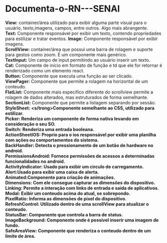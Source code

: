 # Documenta-o-RN---SENAI

<strong>View:</strong> container/área utilizado para exibir alguma parte visual para o usuário, texto,imagens, campos, entre outros. Algo mais abrangente.<br> 
<strong>Text:</strong> Componente responsável por exibir um texto, contendo propriedades para estilizar e tratar eventos.
<strong>Image:</strong> Componente responsável por exibir imagens.<br>
<strong>ScrollView:</strong> container/área que possui uma barra de rolagem e suporte para gestos como zoom. É um componente mais genérico.<br>
<strong>TextInput:</strong> Um campo de input permitindo ao usuário inserir um texto.<br>
<strong>Cat:</strong> Componente de inicio em formato de função e td que ele for retornar é renderizado como um elemento react.<br>
<strong>Button: </strong>Componente que executa uma função ao ser clicado.<br>
<strong>ViewPager: </strong>Componente que permite a rolagem na horizontal de um conteudo.<br>
<strong>FlatList:</strong> Componente mais específico diferente do scrollview permite a rolagem de dados alterados, mas estruturados de forma semelhante.<br>
<strong>SectionList:</strong> Componente que permite a listagem separando por sessão.<br>
<strong>StyleSheet: <s/trong>Componente semelhante ao CSS, utilizado para estilizar.<br>
<strong>Picker:</strong> Renderiza um componente de forma nativa levando em consideração o seu SO.<br>
<strong>Switch: </strong>Renderiza uma entrada booleana.<br>
<strong>ActionSheetIOS: </strong>Proprio para o ios responsável por exibir uma planilha com ações ou comportamentos do sistema.<br>
<strong>BackHandler: </strong>Detecta o pressionamento de um botão de hardware no android.<br>
<strong>PermissionsAndroid: </strong>Fornece permissões de acessos a determinadas funcionalidades no android.<br>
<strong>ActivityIndicator: </strong>Usado para exibir um circulo de carregamento.<br>
<strong>Alert:</strong>Usado para exibir uma caixa de alerta.<br>
<strong>Animated:</strong>Componente para criação de animações.<br>
<strong>Dimensions: </strong>Com ele consegue capturar as dimensões do dispositivo.<br>
<strong>Linking: </strong>Permite a interação com links de entrada e saida de aplicativos.<br>
<strong>Modal: </strong>Exibir um conteudo acima do atual, se sobrepondo.<br>
<strong>PixelRatio: </strong>Informa as dimensões de pixel do dispositivo.<br>
<strong>RefreshControl: </strong>Utilizado dentro de uma scrollView para atualizar o conteudo.<br>
<strong>StatusBar: </strong>Componente que controla a barra de status.<br>
<strong>ImageBackground: </strong>Componente onde é possível inserir uma imagem de fundo.<br>
<strong>SafeAreaView: </strong>Componente que renderiza o conteudo dentro de um limite de área.<br>
